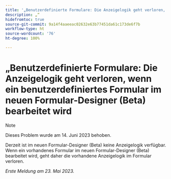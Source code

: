 ```yaml
---
title: '„Benutzerdefinierte Formulare: Die Anzeigelogik geht verloren, wenn ein benutzerdefiniertes Formular im neuen Formular-Designer (Beta) bearbeitet wird“'
description: „“
hidefromtoc: true
source-git-commit: 9a14f4aaeeac02632e63b77451da61c173de6f7b
workflow-type: ht
source-wordcount: '76'
ht-degree: 100%

---
```



# „Benutzerdefinierte Formulare: Die Anzeigelogik geht verloren, wenn ein benutzerdefiniertes Formular im neuen Formular-Designer (Beta) bearbeitet wird

>[!NOTE]
>
>Dieses Problem wurde am 14. Juni 2023 behoben.

Derzeit ist im neuen Formular-Designer (Beta) keine Anzeigelogik verfügbar. Wenn ein vorhandenes Formular im neuen Formular-Designer (Beta) bearbeitet wird, geht daher die vorhandene Anzeigelogik im Formular verloren.

_Erste Meldung am 23. Mai 2023._

